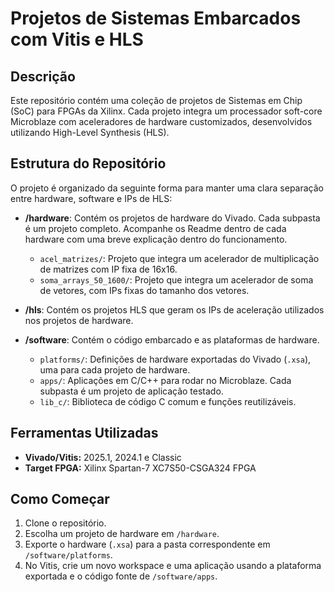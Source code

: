 # Projetos de Sistemas Embarcados com Vitis e HLS

## Descrição

Este repositório contém uma coleção de projetos de Sistemas em Chip (SoC) para FPGAs da Xilinx. Cada projeto integra um processador soft-core Microblaze com aceleradores de hardware customizados, desenvolvidos utilizando High-Level Synthesis (HLS).

## Estrutura do Repositório

O projeto é organizado da seguinte forma para manter uma clara separação entre hardware, software e IPs de HLS:

- **/hardware**: Contém os projetos de hardware do Vivado. Cada subpasta é um projeto completo. Acompanhe os Readme dentro de cada hardware com uma breve explicação dentro do funcionamento.
  - `acel_matrizes/`: Projeto que integra um acelerador de multiplicação de matrizes com IP fixa de 16x16.
  - `soma_arrays_50_1600/`: Projeto que integra um acelerador de soma de vetores, com IPs fixas do tamanho dos vetores.

- **/hls**: Contém os projetos HLS que geram os IPs de aceleração utilizados nos projetos de hardware.

- **/software**: Contém o código embarcado e as plataformas de hardware.
  - `platforms/`: Definições de hardware exportadas do Vivado (`.xsa`), uma para cada projeto de hardware.
  - `apps/`: Aplicações em C/C++ para rodar no Microblaze. Cada subpasta é um projeto de aplicação testado.
  - `lib_c/`: Biblioteca de código C comum e funções reutilizáveis.

## Ferramentas Utilizadas

* **Vivado/Vitis:** 2025.1, 2024.1 e Classic
* **Target FPGA:** Xilinx Spartan-7 XC7S50-CSGA324 FPGA

## Como Começar

1.  Clone o repositório.
2.  Escolha um projeto de hardware em `/hardware`.
3.  Exporte o hardware (`.xsa`) para a pasta correspondente em `/software/platforms`.
4.  No Vitis, crie um novo workspace e uma aplicação usando a plataforma exportada e o código fonte de `/software/apps`.